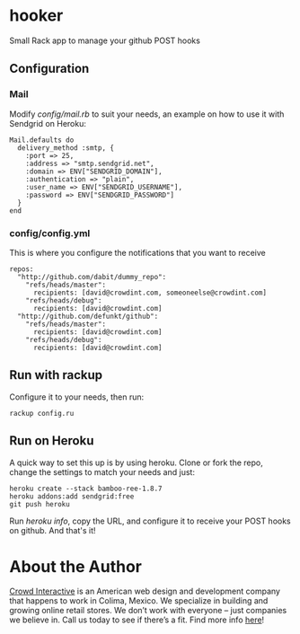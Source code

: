 # hooker

Small Rack app to manage your github POST hooks

## Configuration

### Mail

Modify *config/mail.rb* to suit your needs, an example on how to use it with Sendgrid on Heroku:

    Mail.defaults do
      delivery_method :smtp, {
        :port => 25,
        :address => "smtp.sendgrid.net",
        :domain => ENV["SENDGRID_DOMAIN"],
        :authentication => "plain",
        :user_name => ENV["SENDGRID_USERNAME"],
        :password => ENV["SENDGRID_PASSWORD"]
      }
    end

### config/config.yml

This is where you configure the notifications that you want to receive

    repos:
      "http://github.com/dabit/dummy_repo":
        "refs/heads/master":
          recipients: [david@crowdint.com, someoneelse@crowdint.com]
        "refs/heads/debug":
          recipients: [david@crowdint.com]
      "http://github.com/defunkt/github":
        "refs/heads/master":
          recipients: [david@crowdint.com]
        "refs/heads/debug":
          recipients: [david@crowdint.com]

## Run with rackup

Configure it to your needs, then run:

    rackup config.ru

## Run on Heroku

A quick way to set this up is by using heroku. Clone or fork the repo, change the settings to match your needs and just:

    heroku create --stack bamboo-ree-1.8.7
    heroku addons:add sendgrid:free
    git push heroku

Run *heroku info*, copy the URL, and configure it to receive your POST hooks on github. And that's it!

# About the Author

[Crowd Interactive](http://www.crowdint.com) is an American web design and development company that happens to work in Colima, Mexico. 
We specialize in building and growing online retail stores. We don’t work with everyone – just companies we believe in. Call us today to see if there’s a fit.
Find more info [here](http://www.crowdint.com)!